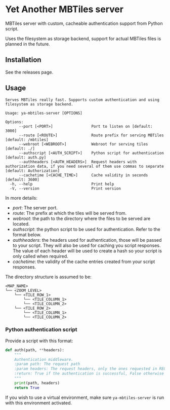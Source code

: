 # Yet Another MBTiles server

MBTiles server with custom, cacheable authentication support from Python script.

Uses the filesystem as storage backend, support for actual MBTiles files is planned in the future.

## Installation

See the releases page.

## Usage

```
Serves MBTiles really fast. Supports custom authentication and using filesystem as storage backend.

Usage: ya-mbtiles-server [OPTIONS]

Options:
      --port [<PORT>]                 Port to listen on [default: 3000]
      --route [<ROUTE>]               Route prefix for serving MBTiles [default: /mbtiles]
      --webroot [<WEBROOT>]           Webroot for serving tiles [default: ./]
      --authscript [<AUTH_SCRIPT>]    Python script for authentication [default: auth.py]
      --authheaders [<AUTH_HEADERS>]  Request headers with authorization data, if you need several of them use commas to separate [default: Authorization]
      --cachetime [<CACHE_TIME>]      Cache validity in seconds [default: 3600]
  -h, --help                          Print help
  -V, --version                       Print version
```

In more details:

- *port*: The server port.
- *route*: The prefix at which the tiles will be served from.
- *webroot*: the path to the directory where the files to be served are located.
- *authscript*: the python script to be used for authentication. Refer to the format below.
- *authheaders*: the headers used for authentication, those will be passed to your script. They will also be used 
  for caching you script responses. The value of each header will be used to create a hash so your script is only called
  when required.
- *cachetime*: the validity of the cache entries created from your script responses.

The directory structure is assumed to be:

```
<MAP_NAME>
└── <ZOOM_LEVEL>
    └── <TILE_ROW_1>
        └── <TILE_COLUMN_1>
        └── <TILE_COLUMN_2>
    └── <TILE_ROW_2>
        └── <TILE_COLUMN_1>
        └── <TILE_COLUMN_2>
```

### Python authentication script

Provide a script with this format:

```python
def auth(path, **headers):
    """
    Authentication middleware.
    :param path: The request path
    :param headers: The request headers, only the ones requested in REQ_HEADERS parameter are included
    :return: True if the authentication is successful, False otherwise
    """
    print(path, headers)
    return True
```

If you wish to use a virtual environment, make sure `ya-mbtiles-server` is run with this environment activated.

